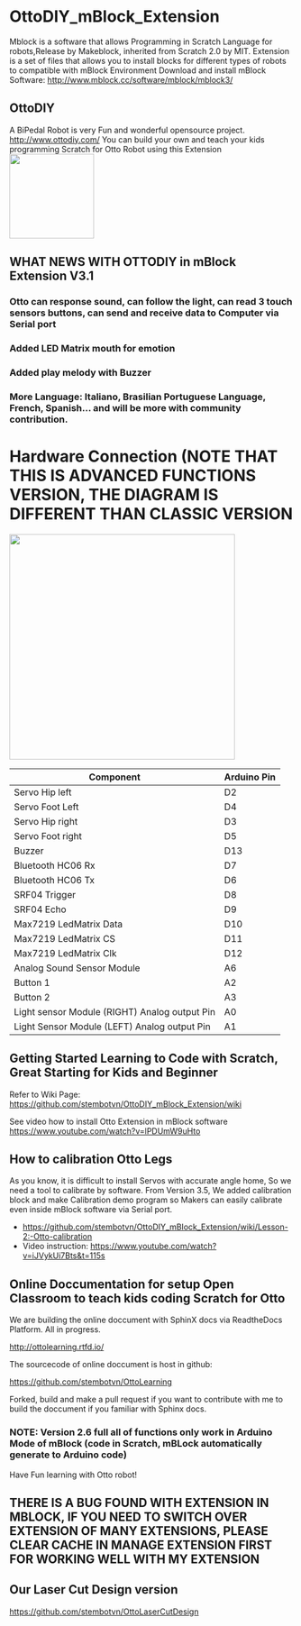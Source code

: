 # OttoDIY_mBlock_Extension
Mblock is a software that allows Programming in Scratch Language for robots,Release by Makeblock, inherited from Scratch 2.0 by MIT. Extension is a set of files that allows you to install blocks for different types of robots to compatible with mBlock Environment
Download and install mBlock Software: http://www.mblock.cc/software/mblock/mblock3/

## OttoDIY 
   A BiPedal Robot is very Fun and wonderful opensource project. http://www.ottodiy.com/
   You can build your own and teach your kids programming Scratch for Otto Robot using this Extension 
   <img src="https://github.com/stembotvn/OttoDIY_mBlock_Extension/blob/master/media/Otto.png" width="150" align="center">

## WHAT NEWS WITH OTTODIY in mBlock Extension V3.1
   ### Otto can response sound, can follow the light, can read 3 touch sensors buttons, can send and receive data to Computer via Serial port   
   ### Added LED Matrix mouth for emotion 
   ### Added play melody with Buzzer
   ### More Language: Italiano, Brasilian Portuguese Language, French, Spanish... and will be more with community contribution. 
   
# Hardware Connection (NOTE THAT THIS IS ADVANCED FUNCTIONS VERSION, THE DIAGRAM IS DIFFERENT THAN CLASSIC VERSION
<img src="https://github.com/stembotvn/OttoDIY_mBlock_Extension/blob/master/media/connection.png" width="400" align="center">

 |  Component             | Arduino Pin |
 | --- | --- |
 |  Servo Hip left        | D2          |
 |  Servo Foot Left       | D4          |
 |  Servo Hip right       | D3          |
 |  Servo Foot right| D5|
 |  Buzzer          | D13|
 |Bluetooth HC06 Rx | D7|
 |Bluetooth HC06 Tx | D6|
 |SRF04 Trigger     | D8|
 |SRF04 Echo        | D9|
 |Max7219 LedMatrix Data | D10|
 |Max7219 LedMatrix CS   | D11|
 |Max7219 LedMatrix Clk  | D12|
 |Analog Sound Sensor Module|A6|
 |Button 1                  |A2|
 |Button 2                  |A3|
 |Light sensor Module (RIGHT) Analog output Pin|A0|
 |Light Sensor Module (LEFT) Analog output Pin|A1|

## Getting Started Learning to Code with Scratch, Great Starting for Kids and Beginner
   Refer to Wiki Page: https://github.com/stembotvn/OttoDIY_mBlock_Extension/wiki 
   
   See video how to install Otto Extension in mBlock software
   https://www.youtube.com/watch?v=lPDUmW9uHto
   
## How to calibration Otto Legs
As you know, it is difficult to install Servos with accurate angle home, So we need a tool to calibrate by software. 
From Version 3.5, We added calibration block and make Calibration demo program so Makers can easily calibrate even inside mBlock software via Serial port. 
- https://github.com/stembotvn/OttoDIY_mBlock_Extension/wiki/Lesson-2:-Otto-calibration
- Video instruction: https://www.youtube.com/watch?v=iJVykUi7Bts&t=115s

## Online Doccumentation for setup Open Classroom to teach kids coding Scratch for Otto
We are building the online doccument with SphinX docs via ReadtheDocs Platform. All in progress. 

http://ottolearning.rtfd.io/

The sourcecode of online doccument is host in github:

https://github.com/stembotvn/OttoLearning

Forked, build and make a pull request if you want to contribute with me to build the doccument if you familiar with Sphinx docs. 

### NOTE: Version 2.6 full all of functions only work in Arduino Mode of mBlock (code in Scratch, mBLock automatically generate to Arduino code)
Have Fun learning with Otto robot!

## THERE IS A BUG FOUND WITH EXTENSION IN MBLOCK, IF YOU NEED TO SWITCH OVER EXTENSION OF MANY EXTENSIONS, PLEASE CLEAR CACHE IN MANAGE EXTENSION FIRST FOR WORKING WELL WITH MY EXTENSION

## Our Laser Cut Design version 
   https://github.com/stembotvn/OttoLaserCutDesign
